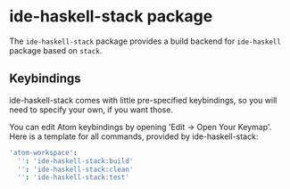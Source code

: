 # ide-haskell-stack package

The `ide-haskell-stack` package provides a build backend for `ide-haskell`
package based on `stack`.

## Keybindings

ide-haskell-stack comes with little pre-specified keybindings, so you will need to specify your own, if you want those.

You can edit Atom keybindings by opening 'Edit → Open Your Keymap'. Here is a template for all commands, provided by ide-haskell-stack:

```cson
'atom-workspace':
  '': 'ide-haskell-stack:build'
  '': 'ide-haskell-stack:clean'
  '': 'ide-haskell-stack:test'
```
